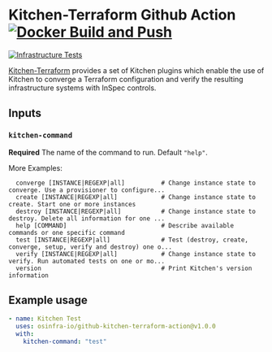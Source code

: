 # Kitchen-Terraform Github Action [![Docker Build and Push](https://github.com/osinfra-io/github-kitchen-terraform-action/actions/workflows/build-and-push.yml/badge.svg)](https://github.com/osinfra-io/github-kitchen-terraform-action/actions/workflows/build-and-push.yml)

[![Infrastructure Tests](https://www.bridgecrew.cloud/badges/github/osinfra-io/github-kitchen-terraform-action/cis_docker_12)](https://www.bridgecrew.cloud/link/badge?vcs=github&fullRepo=osinfra-io%2Fgithub-kitchen-terraform-action&benchmark=CIS+DOCKER+V1.2)

[Kitchen-Terraform](https://github.com/newcontext-oss/kitchen-terraform) provides a set of Kitchen plugins which enable the use of Kitchen to converge a Terraform configuration and verify the resulting infrastructure systems with InSpec controls.

## Inputs

### `kitchen-command`

**Required** The name of the command to run. Default `"help"`.

More Examples:

```none
  converge [INSTANCE|REGEXP|all]          # Change instance state to converge. Use a provisioner to configure...
  create [INSTANCE|REGEXP|all]            # Change instance state to create. Start one or more instances
  destroy [INSTANCE|REGEXP|all]           # Change instance state to destroy. Delete all information for one ...
  help [COMMAND]                          # Describe available commands or one specific command
  test [INSTANCE|REGEXP|all]              # Test (destroy, create, converge, setup, verify and destroy) one o...
  verify [INSTANCE|REGEXP|all]            # Change instance state to verify. Run automated tests on one or mo...
  version                                 # Print Kitchen's version information
```

## Example usage

```yaml
- name: Kitchen Test
  uses: osinfra-io/github-kitchen-terraform-action@v1.0.0
  with:
    kitchen-command: "test"
```
